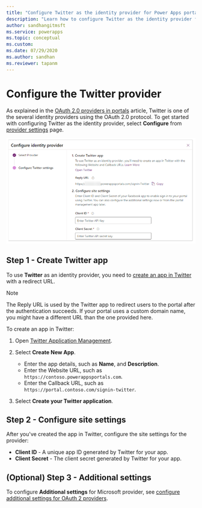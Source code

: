 ```yaml
---
title: "Configure Twitter as the identity provider for Power Apps portals. | MicrosoftDocs"
description: "Learn how to configure Twitter as the identity provider for Power Apps portals."
author: sandhangitmsft
ms.service: powerapps
ms.topic: conceptual
ms.custom: 
ms.date: 07/29/2020
ms.author: sandhan
ms.reviewer: tapanm
---
```


# Configure the Twitter provider

As explained in the [OAuth 2.0 providers in portals](configure-oauth2-provider.md) article, Twitter is one of the several identity providers using the OAuth 2.0 protocol. To get started with configuring Twitter as the identity provider, select **Configure** from [provider settings](use-simplified-authentication-configuration.md#add-configure-or-delete-an-identity-provider) page.

![Configure the Twitter app](media/use-simplified-authentication-configuration/configure-twitter.png "Configure the Twitter app")

## Step 1 - Create Twitter app

To use **Twitter** as an identity provider, you need to [create an app in Twitter](https://developer.twitter.com/apps) with a redirect URL.

> [!NOTE]
> The Reply URL is used by the Twitter app to redirect users to the portal after the authentication succeeds. If your portal uses a custom domain name, you might have a different URL than the one provided here.​

To create an app in Twitter:

1. Open [Twitter Application Management](https://apps.twitter.com/). 
2. Select **Create New App**.

    - Enter the app details, such as **Name**, and **Description**.
    - Enter the Website URL, such as  `https://contoso.powerappsportals.com`.
    - Enter the Callback URL, such as `https://portal.contoso.com/signin-twitter`.

3. Select **Create your Twitter application**.

## Step 2 - Configure site settings

After you've created the app in Twitter, configure the site settings for the provider:

- **Client ID** - A unique app ID generated by Twitter for your app.​
- **Client Secret** -   The client secret generated by Twitter for your app.

## (Optional) Step 3 - Additional settings

To configure **Additional settings** for Microsoft provider, see [configure additional settings for OAuth 2 providers](configure-oauth2-settings.md).
